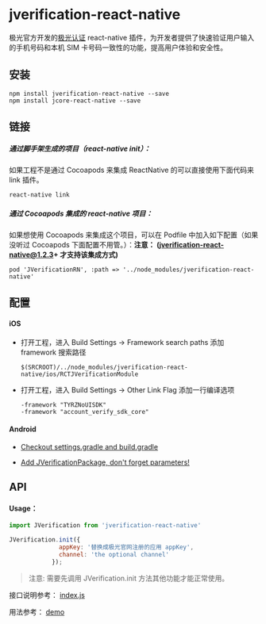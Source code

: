# jverification-react-native 

极光官方开发的[极光认证](https://docs.jiguang.cn/jverification/guideline/intro/) react-native 插件，为开发者提供了快速验证用户输入的手机号码和本机 SIM 卡号码一致性的功能，提高用户体验和安全性。

## 安装

```
npm install jverification-react-native --save
npm install jcore-react-native --save 
```
## 链接

##### 通过脚手架生成的项目（react-native init）：

如果工程不是通过 Cocoapods 来集成 ReactNative 的可以直接使用下面代码来 link 插件。

```
react-native link
```

##### 通过 Cocoapods 集成的 react-native 项目：

如果想使用 Cocoapods 来集成这个项目，可以在 Podfile 中加入如下配置（如果没听过 Cocoapods 下面配置不用管。）：**注意： (jverification-react-native@1.2.3+ 才支持该集成方式)**

```
pod 'JVerificationRN', :path => '../node_modules/jverification-react-native'
```



## 配置

#### iOS

- 打开工程，进入 Build Settings -> Framework search paths 添加 framework 搜索路径

  ```
  $(SRCROOT)/../node_modules/jverification-react-native/ios/RCTJVerificationModule
  ```

- 打开工程，进入 Build Settings -> Other Link Flag 添加一行编译选项

  ```
  -framework "TYRZNoUISDK"
  -framework "account_verify_sdk_core"
  ```

#### Android

- [Checkout settings.gradle and build.gradle](./docs/AndroidConfig.md) 

- [Add JVerificationPackage, don't forget parameters!](./docs/JVerificationPackage.md)

## API

#### Usage：

```javascript
import JVerification from 'jverification-react-native'

JVerification.init({
              appKey: '替换成极光官网注册的应用 appKey',
              channel: 'the optional channel'
            });
```


> 注意: 需要先调用 JVerification.init 方法其他功能才能正常使用。



接口说明参考： [index.js](./index.js) 

用法参考： [demo](./example/App.js)


